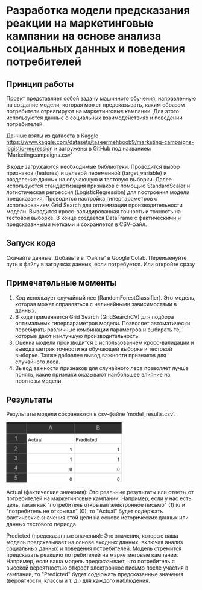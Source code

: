 # Разработка модели предсказания реакции на маркетинговые кампании на основе анализа социальных данных и поведения потребителей
## Принцип работы

Проект представляет собой задачу машинного обучения, направленную на создание модели, которая может предсказывать, каким образом потребители отреагируют на маркетинговые кампании. Для этого используются данные о социальных взаимодействиях и поведении потребителей. 

Данные взяты из датасета в Kaggle https://www.kaggle.com/datasets/taseermehboob9/marketing-campaigns-logistic-regression и загружены в GitHub под названием 'Marketingcampaigns.csv'

В коде загружаются необходимые библиотеки. Проводится выбор признаков (features) и целевой переменной (target_variable) и разделение данных на обучающую и тестовую выборки. Далее используются стандартизация признаков с помощью StandardScaler и логистическая регрессия (LogisticRegression) для построения модели предсказания. Проводится настройка гиперпараметров с использованием Grid Search для оптимизации производительности модели. Выводится кросс-валидированная точность и точность на тестовой выборке. В конце создается DataFrame с фактическими и предсказанными метками и сохраняется в CSV-файл.

## Запуск кода
Скачайте данные. Добавьте в 'Файлы' в Google Colab. Переименуйте путь к файлу в загрузках данных, если потребуется.
Или откройте сразу 

## Примечательные моменты
1. Код использует случайный лес (RandomForestClassifier). Это модель, которая может справляться с нелинейными зависимостями в данных.
2. В коде применяется Grid Search (GridSearchCV) для подбора оптимальных гиперпараметров модели. Позволяет автоматически перебирать различные комбинации параметров и выбирать те, которые дают наилучшую производительность.
3. Оценка модели производится с использованием кросс-валидации и вывода метрик точности на обучающей выборке и тестовой выборке. Также добавлен вывод важности признаков для случайного леса.
4. Вывод важности признаков для случайного леса позволяет лучше понять, какие признаки оказывают наибольшее влияние на прогнозы модели.

## Результаты
Результаты модели сохраняются в csv-файле 'model_results.csv'.

![Alt-текст](Result.png )

Actual (фактические значения): Это реальные результаты или ответы от потребителей на маркетинговые кампании. Например, если у нас есть цель, такая как "потребитель открывал электронное письмо" (1) или "потребитель не открывал" (0), то "Actual" будет содержать фактические значения этой цели на основе исторических данных или данных тестового периода.

Predicted (предсказанные значения): Это значения, которые ваша модель предсказывает на основе входных данных, включая анализ социальных данных и поведения потребителей. Модель стремится предсказать реакцию потребителей на маркетинговые кампании. Например, если ваша модель предсказывает, что потребитель с высокой вероятностью откроет электронное письмо после участия в кампании, то "Predicted" будет содержать предсказанные значения (вероятности, классы и т. д.) для каждого наблюдения.








